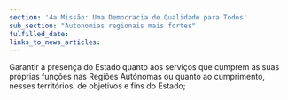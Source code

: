 ```yaml
---
section: '4a Missão: Uma Democracia de Qualidade para Todos'
sub_section: "Autonomias regionais mais fortes"
fulfilled_date:
links_to_news_articles:
---
```


Garantir a presença do Estado quanto aos serviços que cumprem as suas próprias funções nas Regiões Autónomas ou quanto ao cumprimento, nesses territórios, de objetivos e fins do Estado;